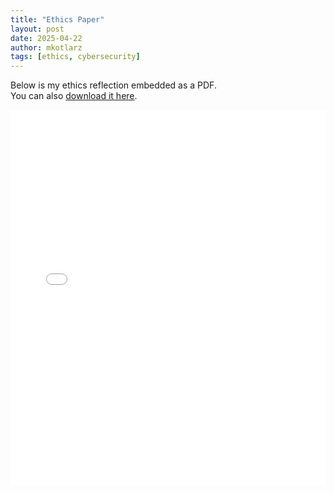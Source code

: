 ```yaml
---
title: "Ethics Paper"
layout: post
date: 2025-04-22
author: mkotlarz
tags: [ethics, cybersecurity]
---
```


Below is my ethics reflection embedded as a PDF.  
You can also [download it here](/assets/pdf/ethics.pdf).

<embed 
  src="/assets/pdf/ethics.pdf" 
  type="application/pdf" 
  width="100%" 
  height="600px" />
